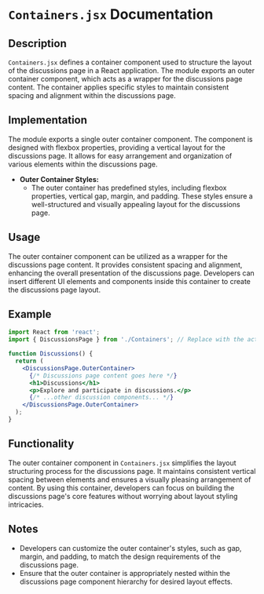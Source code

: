 # `Containers.jsx` Documentation

## Description

`Containers.jsx` defines a container component used to structure the layout of the discussions page in a React application. The module exports an outer container component, which acts as a wrapper for the discussions page content. The container applies specific styles to maintain consistent spacing and alignment within the discussions page.

## Implementation

The module exports a single outer container component. The component is designed with flexbox properties, providing a vertical layout for the discussions page. It allows for easy arrangement and organization of various elements within the discussions page.

- **Outer Container Styles:**
  - The outer container has predefined styles, including flexbox properties, vertical gap, margin, and padding. These styles ensure a well-structured and visually appealing layout for the discussions page.

## Usage

The outer container component can be utilized as a wrapper for the discussions page content. It provides consistent spacing and alignment, enhancing the overall presentation of the discussions page. Developers can insert different UI elements and components inside this container to create the discussions page layout.

## Example

```jsx
import React from 'react';
import { DiscussionsPage } from './Containers'; // Replace with the actual path to your Containers.jsx file

function Discussions() {
  return (
    <DiscussionsPage.OuterContainer>
      {/* Discussions page content goes here */}
      <h1>Discussions</h1>
      <p>Explore and participate in discussions.</p>
      {/* ...other discussion components... */}
    </DiscussionsPage.OuterContainer>
  );
}
```

## Functionality

The outer container component in `Containers.jsx` simplifies the layout structuring process for the discussions page. It maintains consistent vertical spacing between elements and ensures a visually pleasing arrangement of content. By using this container, developers can focus on building the discussions page's core features without worrying about layout styling intricacies.

## Notes

- Developers can customize the outer container's styles, such as gap, margin, and padding, to match the design requirements of the discussions page.
- Ensure that the outer container is appropriately nested within the discussions page component hierarchy for desired layout effects.